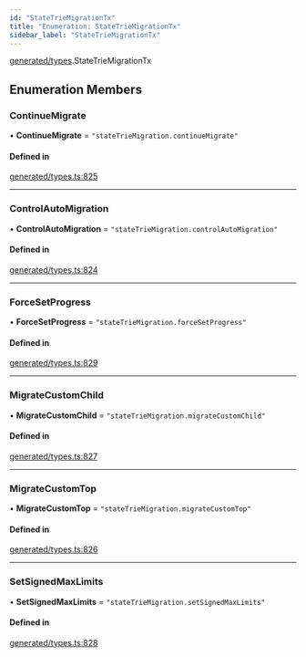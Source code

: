 ```yaml
---
id: "StateTrieMigrationTx"
title: "Enumeration: StateTrieMigrationTx"
sidebar_label: "StateTrieMigrationTx"
---
```


[generated/types](../../../../modules/Generated/Types/Types.md).StateTrieMigrationTx

## Enumeration Members

### ContinueMigrate

• **ContinueMigrate** = ``"stateTrieMigration.continueMigrate"``

#### Defined in

[generated/types.ts:825](https://github.com/PolymeshAssociation/polymesh-sdk/blob/0dbd0ebd0/src/generated/types.ts#L825)

___

### ControlAutoMigration

• **ControlAutoMigration** = ``"stateTrieMigration.controlAutoMigration"``

#### Defined in

[generated/types.ts:824](https://github.com/PolymeshAssociation/polymesh-sdk/blob/0dbd0ebd0/src/generated/types.ts#L824)

___

### ForceSetProgress

• **ForceSetProgress** = ``"stateTrieMigration.forceSetProgress"``

#### Defined in

[generated/types.ts:829](https://github.com/PolymeshAssociation/polymesh-sdk/blob/0dbd0ebd0/src/generated/types.ts#L829)

___

### MigrateCustomChild

• **MigrateCustomChild** = ``"stateTrieMigration.migrateCustomChild"``

#### Defined in

[generated/types.ts:827](https://github.com/PolymeshAssociation/polymesh-sdk/blob/0dbd0ebd0/src/generated/types.ts#L827)

___

### MigrateCustomTop

• **MigrateCustomTop** = ``"stateTrieMigration.migrateCustomTop"``

#### Defined in

[generated/types.ts:826](https://github.com/PolymeshAssociation/polymesh-sdk/blob/0dbd0ebd0/src/generated/types.ts#L826)

___

### SetSignedMaxLimits

• **SetSignedMaxLimits** = ``"stateTrieMigration.setSignedMaxLimits"``

#### Defined in

[generated/types.ts:828](https://github.com/PolymeshAssociation/polymesh-sdk/blob/0dbd0ebd0/src/generated/types.ts#L828)
